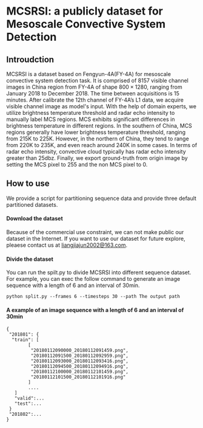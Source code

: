 # MCSRSI: a publicly dataset for Mesoscale Convective System Detection
## Introudction
MCSRSI is a dataset based on Fengyun-4A(FY-4A) for mesoscale convective system detection task. It is comprised of 8157 visible channel images in China region from FY-4A of shape $800 \times 1280$, ranging from January 2018 to December 2018. The time between acquisitions is 15 minutes. After calibrate the 12th channel of FY-4A’s L1 data, we acquire visible channel image as model's input. With the help of domain experts, we utilize brightness temperature threshold and radar echo intensity to manually label MCS regions. MCS exhibits significant differences in brightness temperature in different regions. In the southern of China, MCS regions generally have lower brightness temperature threshold, ranging from 215K to 225K. However, in the northern of China, they tend to range from 220K to 235K, and even reach around 240K in some cases. In terms of radar echo intensity, convective cloud typically has radar echo intensity greater than 25dbz. Finally, we export ground-truth from origin image by setting the MCS pixel to 255 and the non MCS pixel to 0.
## How to use
We provide a script for partitioning sequence data and provide three default partitioned datasets.
#### Download the dataset
Because of the commercial use constraint, we can not make public our dataset in the Internet. If you want to use our dataset for future explore, pleaese contact us at liangjiajun2002@163.com. 
#### Divide the dataset
You can run the spilt.py to divide MCSRSI into different sequence dataset. For example, you can exec the follow command to generate an image sequence with a length of 6 and an interval of 30min.   
```
python split.py --frames 6 --timesteps 30 --path The output path
```

#### A example of an image sequence with a length of 6 and an interval of 30min

```
{
 "201801": {
  "train": [
        [
         "20180112090000_20180112091459.png",
         "20180112091500_20180112092959.png",
         "20180112093000_20180112093416.png",
         "20180112094500_20180112094916.png",
         "20180112100000_20180112101459.png",
         "20180112101500_20180112101916.png"
        ]
        ....
   ]
   "valid":...
   "test":...
 }
 "201802":...
}
```
